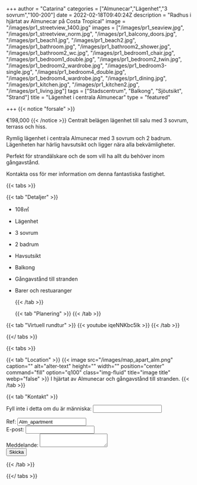 +++
author = "Catarina"
categories = ["Almunecar","Lägenhet","3 sovrum","100-200"]
date = 2022-02-18T09:40:24Z
description = "Radhus i hjärtat av Almunecar på Costa Tropical"
image = "/images/pr1_streetview_1400.jpg"
images = ["/images/pr1_seaview.jpg", "/images/pr1_streetview_norm.jpg", "/images/pr1_balcony_doors.jpg", "/images/pr1_beach1.jpg", "/images/pr1_beach2.jpg", "/images/pr1_bathroom.jpg", "/images/pr1_bathroom2_shower.jpg", "/images/pr1_bathroom2_wc.jpg", "/images/pr1_bedroom1_chair.jpg", "/images/pr1_bedroom1_double.jpg", "/images/pr1_bedroom2_twin.jpg", "/images/pr1_bedroom2_wardrobe.jpg", "/images/pr1_bedroom3-single.jpg", "/images/pr1_bedroom4_double.jpg", "/images/pr1_bedroom4_wardrobe.jpg", "/images/pr1_dining.jpg", "/images/pr1_kitchen.jpg", "/images/pr1_kitchen2.jpg", "/images/pr1_living.jpg"]
tags = ["Stadscentrum", "Balkong", "Sjöutsikt", "Strand"]
title = "Lägenhet i centrala Almunecar"
type = "featured"

+++
{{< notice "forsale" >}}

€198,000 {{< /notice >}} Centralt belägen lägenhet till salu med 3 sovrum, terrass och hiss.

Rymlig lägenhet i centrala Almunecar med 3 sovrum och 2 badrum. Lägenheten har härlig havsutsikt och ligger nära alla bekvämligheter.

Perfekt för strandälskare och de som vill ha allt du behöver inom gångavstånd.

Kontakta oss för mer information om denna fantastiska fastighet.

{{< tabs >}}

{{< tab "Detaljer" >}}

* 108&#x33A1;
* Lägenhet
* 3 sovrum
* 2 badrum
* Havsutsikt
* Balkong
* Gångavstånd till stranden
* Barer och restuaranger

  {{< /tab >}}

  {{< tab "Planering" >}}  {{< /tab >}}

{{< tab "Virtuell rundtur" >}} {{< youtube iqeNNKbc5lk >}} {{< /tab >}}

{{</ tabs >}}

{{< tabs >}}

{{< tab "Location" >}} {{< image src="/images/map_apart_alm.png" caption="" alt="alter-text" height="" width="" position="center" command="fill" option="q100" class="img-fluid" title="image title" webp="false" >}} I hjärtat av Almunecar och gångavstånd till stranden.  {{< /tab >}}

{{< tab "Kontakt" >}} <form name="propertyContact" method="POST" netlify-honeypot="bot-field" data-netlify="true">
<div class="form-group">
<p class="d-none"><label>Fyll inte i detta om du är människa: <input name="bot-field" /></label></p>
</div>
<div class="form-group">
<label>Ref: <input name="property-ref" class="form-control" value="Alm_apartment" readonly/></label>
</div>
<div class="form-group">
<label>E-post: <input type="text" class="form-control" name="email" /></label>
</div>
<div class="form-group">
<label>Meddelande: </label> <textarea name="message" class="form-control"></textarea>
</div>
<button type="submit" class="btn btn-primary">Skicka</button>
</form> {{< /tab >}}

{{</ tabs >}}